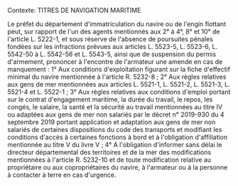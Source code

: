 Contexte: TITRES DE NAVIGATION MARITIME

Le préfet du département d'immatriculation du navire ou de l'engin flottant peut, sur rapport de l'un des agents mentionnés aux 2° à 4°, 8° et 10° de l'article L. 5222-1, et sous réserve de l'absence de poursuites pénales fondées sur les infractions prévues aux articles L. 5523-5, L. 5523-6, L. 5542-50 à L. 5542-56 et L. 5543-5, ainsi que de suspension du permis d'armement, prononcer à l'encontre de l'armateur une amende en cas de manquement : 1° Aux conditions d'exploitation figurant sur la fiche d'effectif minimal du navire mentionnée à l'article R. 5232-8 ; 2° Aux règles relatives aux gens de mer mentionnées aux articles L. 5521-1, L. 5521-2, L. 5521-3, L. 5521-4 et L. 5522-1 ; 3° Aux règles relatives aux conditions d'emploi portant sur le contrat d'engagement maritime, la durée du travail, le repos, les congés, le salaire, la santé et la sécurité au travail mentionnées au titre IV ou adaptées aux gens de mer non salariés par le décret n° 2019-930 du 4 septembre 2019 portant application et adaptation aux gens de mer non salariés de certaines dispositions du code des transports et modifiant les conditions d'accès à certaines fonctions à bord et à l'obligation d'affiliation mentionnée au titre V du livre V ; 4° A l'obligation d'informer sans délai le directeur départemental des territoires et de la mer des modifications mentionnées à l'article R. 5232-10 et de toute modification relative au propriétaire ou aux copropriétaires du navire, à l'armateur ou à la personne à contacter à terre en cas d'urgence.
